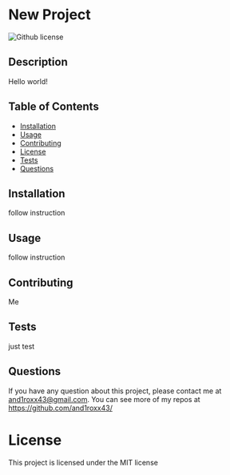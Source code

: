 # New Project
![Github license](https://img.shields.io/badge/License-MIT-blue.svg)
## Description
Hello world!

## Table of Contents
* [Installation](#installation)
* [Usage](#usage)
* [Contributing](#contributing)
* [License](#license)
* [Tests](#tests)
* [Questions](#questions)
## Installation
follow instruction

## Usage
follow instruction

## Contributing
Me

## Tests
just test

## Questions

If you have any question about this project, please contact me at and1roxx43@gmail.com.
You can see more of my repos at https://github.com/and1roxx43/

# License
This project is licensed under the MIT license
                
  
